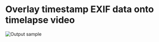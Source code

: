 # Overlay timestamp EXIF data onto timelapse video

![Output sample](https://github.com/raspberryrippl3/timestamp-images-using-exif-data/blob/master/timelapse.gif)
